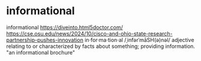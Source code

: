 # informational
informational
https://diveinto.html5doctor.com/
https://cse.osu.edu/news/2024/10/cisco-and-ohio-state-research-partnership-pushes-innovation
in·for·ma·tion·al
/ˌinfərˈmāSH(ə)nəl/
adjective
relating to or characterized by facts about something; providing information.
"an informational brochure"
